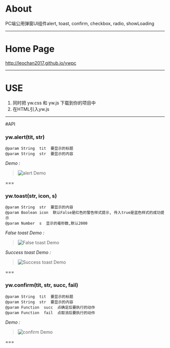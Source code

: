 # About
PC端公用弹窗UI组件alert, toast, confirm, checkbox, radio, showLoading

---

# Home Page
http://leochan2017.github.io/ywpc

---

# USE
1. 同时把 yw.css 和 yw.js 下载到你的项目中
2. 在HTML引入yw.js

---

#API
### yw.alert(tit, str)
```
@param String  tit  要显示的标题
@param String  str  要显示的内容
```

*Demo :*


> ![alert Demo](https://raw.githubusercontent.com/leochan2017/ywpc/master/images/demo/alert.png)


===

### yw.toast(str, icon, s)
```
@param String  str  要显示的内容
@param Boolean icon  默认False是红色的警告样式提示, 传入true是蓝色样式的成功提示
@param Number  s  显示的毫秒数,默认2000
```

*False toast Demo :*

> ![False toast Demo](https://raw.githubusercontent.com/leochan2017/ywpc/master/images/demo/toast-false.png)


*Success toast Demo :*

> ![Success toast Demo](https://github.com/leochan2017/ywpc/blob/master/images/demo/toast-true.png?raw=true)

===

### yw.confirm(tit, str, succ, fail)
```
@param String  tit  要显示的标题
@param String  str  要显示的内容
@param Function  succ  点确定后要执行的动作
@param Function  fail  点取消后要执行的动作
```

*Demo :*


> ![confirm Demo](https://raw.githubusercontent.com/leochan2017/ywpc/master/images/demo/confirm.png)


===


